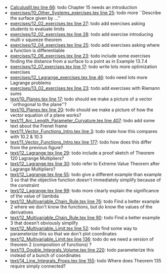 * [CalculusIII.tex line 66](../CalculusIII.tex#L66): todo Chapter 15 needs an introduction
* [exercises/10_Other_Systems_exercises.tex line 25](../exercises/10_Other_Systems_exercises.tex#L25): todo more ``Describe the surface given by ...''
* [exercises/12_02_exercises.tex line 27](../exercises/12_02_exercises.tex#L27): todo add exercises asking students to evaluate limits
* [exercises/12_02_exercises.tex line 28](../exercises/12_02_exercises.tex#L28): todo add exercise introducing multi v squeeze theorem
* [exercises/12_04_exercises.tex line 25](../exercises/12_04_exercises.tex#L25): todo add exercises asking where a function is differentiable
* [exercises/12_06_exercises.tex line 23](../exercises/12_06_exercises.tex#L23): todo include some exercises finding the distance from a surface to a point as in Example 13.7.4
* [exercises/12_07_exercises.tex line 17](../exercises/12_07_exercises.tex#L17): todo write lots more optimization exercises
* [exercises/12_Lagrange_exercises.tex line 46](../exercises/12_Lagrange_exercises.tex#L46): todo need lots more Lagrange problems
* [exercises/13_02_exercises.tex line 23](../exercises/13_02_exercises.tex#L23): todo add exercises with Riemann sums
* [text/10_Planes.tex line 17](../text/10_Planes.tex#L17): todo should we make a picture of a vector ``orthogonal to the plane''?
* [text/10_Planes.tex line 20](../text/10_Planes.tex#L20): todo should we make a picture of how the vector equation of a plane works?
* [text/11_Arc_Length_Parameter_Curvature.tex line 407](../text/11_Arc_Length_Parameter_Curvature.tex#L407): todo add some text about the Frenet frame
* [text/11_Vector_Functions_Intro.tex line 3](../text/11_Vector_Functions_Intro.tex#L3): todo state how this compares with 10.2 & 10.3
* [text/11_Vector_Functions_Intro.tex line 177](../text/11_Vector_Functions_Intro.tex#L177): todo how does this differ from the previous figure?
* [text/12_Lagrange.tex line 29](../text/12_Lagrange.tex#L29): todo include a proof sketch of Theorem 120 Lagrange Multipliers?
* [text/12_Lagrange.tex line 30](../text/12_Lagrange.tex#L30): todo refer to Extreme Value Theorem after Lagrange Multipliers?
* [text/12_Lagrange.tex line 55](../text/12_Lagrange.tex#L55): todo give a different example than example 3 so that the objective function doesn't immediately simplify because of the constraint
* [text/12_Lagrange.tex line 99](../text/12_Lagrange.tex#L99): todo more clearly explain the significance of the value of \lambda
* [text/12_Multivariable_Chain_Rule.tex line 76](../text/12_Multivariable_Chain_Rule.tex#L76): todo Find a better example 2 where we don't know the functions, but do know the values of the derivatives
* [text/12_Multivariable_Chain_Rule.tex line 90](../text/12_Multivariable_Chain_Rule.tex#L90): todo Find a better example 3 that doesn't obviously simplify
* [text/12_Multivariable_Limit.tex line 52](../text/12_Multivariable_Limit.tex#L52): todo find some way to parameterize this so that we don't plot coordinates
* [text/12_Multivariable_Limit.tex line 136](../text/12_Multivariable_Limit.tex#L136): todo do we need a version of theorem 2 (composition of functions) ?
* [text/13_Double_Integrals_Volume.tex line 220](../text/13_Double_Integrals_Volume.tex#L220): todo parameterize this instead of a bunch of coordinates
* [text/14_Line_Integrals_Props.tex line 155](../text/14_Line_Integrals_Props.tex#L155): todo Where does Theorem 135 require simply connected?
